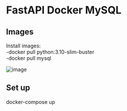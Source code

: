 # FastAPI Docker MySQL

## Images

Install images:<br>
-docker pull python:3.10-slim-buster<br>
-docker pull mysql

![image](https://user-images.githubusercontent.com/106025710/231819912-b1b6523b-09e3-4077-9898-1925335d540b.png)

## Set up

docker-compose up
